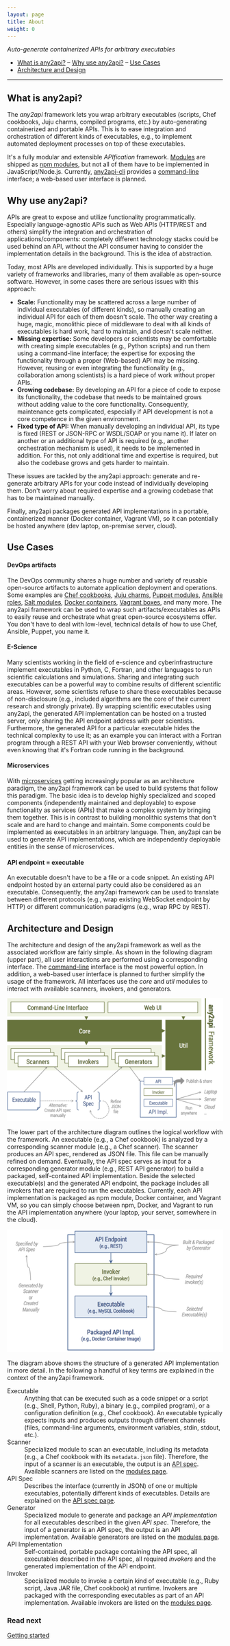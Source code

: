 ```yaml
---
layout: page
title: About
weight: 0
---
```


*Auto-generate containerized APIs for arbitrary executables*

* [What is any2api?](#what-is) &ndash; [Why use any2api?](#why-use) &ndash; [Use Cases](#use-cases)
* [Architecture and Design](#architecture)

----

<a name="what-is"></a>
## What is any2api?

The *any2api* framework lets you wrap arbitrary executables (scripts, Chef cookbooks, Juju charms, compiled programs, etc.) by auto-generating containerized and portable APIs. This is to ease integration and orchestration of different kinds of executables, e.g., to implement automated deployment processes on top of these executables.

It's a fully modular and extensible *APIfication* framework. [Modules](/modules) are shipped as [npm modules](https://www.npmjs.org/browse/keyword/any2api), but not all of them have to be implemented in JavaScript/Node.js. Currently, [any2api-cli](https://github.com/any2api/any2api-cli) provides a [command-line](/command-line) interface; a web-based user interface is planned.


<a name="why-use"></a>
## Why use any2api?

APIs are great to expose and utilize functionality programmatically. Especially language-agnostic APIs such as Web APIs (HTTP/REST and others) simplify the integration and orchestration of applications/components: completely different technology stacks could be used behind an API, without the API consumer having to consider the implementation details in the background. This is the idea of abstraction.

Today, most APIs are developed individually. This is supported by a huge variety of frameworks and libraries, many of them available as open-source software. However, in some cases there are serious issues with this approach:

* **Scale:** Functionality may be scattered across a large number of individual executables (of different kinds), so manually creating an individual API for each of them doesn't scale. The other way creating a huge, magic, monolithic piece of middleware to deal with all kinds of executables is hard work, hard to maintain, and doesn't scale neither.
* **Missing expertise:** Some developers or scientists may be comfortable with creating simple executables (e.g., Python scripts) and run them using a command-line interface; the expertise for exposing the functionality through a proper (Web-based) API may be missing. However, reusing or even integrating the functionality (e.g., collaboration among scientists) is a hard piece of work without proper APIs.
* **Growing codebase:** By developing an API for a piece of code to expose its functionality, the codebase that needs to be maintained grows without adding value to the core functionality. Consequently, maintenance gets complicated, especially if API development is not a core competence in the given environment.
* **Fixed type of API:** When manually developing an individual API, its type is fixed (REST or JSON-RPC or WSDL/SOAP or you name it). If later on another or an additional type of API is required (e.g., another orchestration mechanism is used), it needs to be implemented in addition. For this, not only additional time and expertise is required, but also the codebase grows and gets harder to maintain.

These issues are tackled by the any2api approach: generate and re-generate arbitrary APIs for your code instead of individually developing them. Don't worry about required expertise and a growing codebase that has to be maintained manually.

Finally, any2api packages generated API implementations in a portable, containerized manner (Docker container, Vagrant VM), so it can potentially be hosted anywhere (dev laptop, on-premise server, cloud).



<a name="use-cases"></a>
## Use Cases

#### DevOps artifacts

The DevOps community shares a huge number and variety of reusable open-source artifacts to automate application deployment and operations.
Some examples are <a href="https://supermarket.chef.io/cookbooks">Chef cookbooks</a>, <a href="https://jujucharms.com">Juju charms</a>, <a href="https://forge.puppetlabs.com">Puppet modules</a>, <a href="https://galaxy.ansible.com/explore">Ansible roles</a>, <a href="http://docs.saltstack.com/en/latest/salt-modindex.html">Salt modules</a>, <a href="https://registry.hub.docker.com">Docker containers</a>, <a href="https://atlas.hashicorp.com/boxes/search">Vagrant boxes</a>, and many more.
The any2api framework can be used to wrap such artifacts/executables as APIs to easily reuse and orchestrate what great open-source ecosystems offer.
You don't have to deal with low-level, technical details of how to use Chef, Ansible, Puppet, you name it.

#### E-Science

Many scientists working in the field of e-science and cyberinfrastructure implement executables in Python, C, Fortran, and other languages to run scientific calculations and simulations.
Sharing and integrating such executables can be a powerful way to combine results of different scientific areas.
However, some scientists refuse to share these executables because of non-disclosure (e.g., included algorithms are the core of their current research and strongly private).
By wrapping scientific executables using any2api, the generated API implementation can be hosted on a trusted server, only sharing the API endpoint address with peer scientists.
Furthermore, the generated API for a particular executable hides the technical complexity to use it; as an example you can interact with a Fortran program through a REST API with your Web browser conveniently, without even knowing that it's Fortran code running in the background.

#### Microservices

With [microservices](http://martinfowler.com/articles/microservices.html) getting increasingly popular as an architecture paradigm, the any2api framework can be used to build systems that follow this paradigm.
The basic idea is to develop highly specialized and scoped components (independently maintained and deployable) to expose functionality as services (APIs) that make a complex system by bringing them together.
This is in contrast to building monolithic systems that don't scale and are hard to change and maintain.
Some components could be implemented as executables in an arbitrary language.
Then, any2api can be used to generate API implementations, which are independently deployable entities in the sense of microservices.

#### API endpoint = executable

An executable doesn't have to be a file or a code snippet. An existing API endpoint hosted by an external party could also be considered as an executable. Consequently, the any2api framework can be used to translate between different protocols (e.g., wrap existing WebSocket endpoint by HTTP) or different communication paradigms (e.g., wrap RPC by REST).



<a name="architecture"></a>
## Architecture and Design

The architecture and design of the any2api framework as well as the associated workflow are fairly simple. As shown in the following diagram (upper part), all user interactions are performed using a corresponding interface. The [command-line](/command-line) interface is the most powerful option. In addition, a web-based user interface is planned to further simplify the usage of the framework. All interfaces use the *core* and *util* modules to interact with available scanners, invokers, and generators. 

[![architecture](/public/architecture.png "Architecture overview of any2api")](/public/architecture.png)

The lower part of the architecture diagram outlines the logical workflow with the framework. An executable (e.g., a Chef cookbook) is analyzed by a corresponding scanner module (e.g., a Chef scanner). The scanner produces an API spec, rendered as JSON file. This file can be manually refined on demand. Eventually, the API spec serves as input for a corresponding generator module (e.g., REST API generator) to build a packaged, self-contained API implementation. Beside the selected executable(s) and the generated API endpoint, the package includes all invokers that are required to run the executables. Currently, each API implementation is packaged as npm module, Docker container, and Vagrant VM, so you can simply choose between npm, Docker, and Vagrant to run the API implementation anywhere (your laptop, your server, somewhere in the cloud).

[![generated API implementation](/public/generated.png "Structure of generated and packaged API implementation")](/public/generated.png)

The diagram above shows the structure of a generated API implementation in more detail.
In the following a handful of key terms are explained in the context of the any2api framework.

<dl>
  <dt>Executable</dt>
  <dd>Anything that can be executed such as a code snippet or a script (e.g., Shell, Python, Ruby), a binary (e.g., compiled program), or a configuration definition (e.g., Chef cookbook). An executable typically expects inputs and produces outputs through different channels (files, command-line arguments, environment variables, stdin, stdout, etc.).</dd>

  <dt>Scanner</dt>
  <dd>Specialized module to scan an executable, including its metadata (e.g., a Chef cookbook with its <code>metadata.json</code> file). Therefore, the input of a scanner is an executable, the output is an <a href="/apispec">API spec</a>. Available scanners are listed on the <a href="/modules">modules page</a>.</dd>

  <dt>API Spec</dt>
  <dd>Describes the interface (currently in JSON) of one or multiple executables, potentially different kinds of executables. Details are explained on the <a href="/apispec">API spec page</a>.</dd>

  <dt>Generator</dt>
  <dd>Specialized module to generate and package an <em>API implementation</em> for all executables described in the given <em>API spec</em>. Therefore, the input of a generator is an API spec, the output is an API implementation. Available generators are listed on the <a href="/modules">modules page</a>.</dd>

  <dt>API Implementation</dt>
  <dd>Self-contained, portable package containing the API spec, all executables described in the API spec, all required <em>invokers</em> and the generated implementation of the API endpoint.</dd>

  <dt>Invoker</dt>
  <dd>Specialized module to invoke a certain kind of executable (e.g., Ruby script, Java JAR file, Chef cookbook) at runtime. Invokers are packaged with the corresponding executables as part of an API implementation. Available invokers are listed on the <a href="/modules">modules page</a>.</dd>
</dl>



### Read next

[Getting started](/getting-started)
